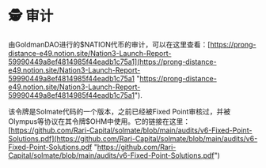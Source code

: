 # 🕵️ 审计

由GoldmanDAO进行的$NATION代币的审计，可以在这里查看：[https://prong-distance-e49.notion.site/Nation3-Launch-Report-59990449a8ef4814985f44eadb1c75a1](https://prong-distance-e49.notion.site/Nation3-Launch-Report-59990449a8ef4814985f44eadb1c75a1 "https://prong-distance-e49.notion.site/Nation3-Launch-Report-59990449a8ef4814985f44eadb1c75a1").

该令牌是Solmate代码的一个版本，之前已经被Fixed Point审核过，并被Olympus等协议在其令牌$OHM中使用。它的链接在这里：
[https://github.com/Rari-Capital/solmate/blob/main/audits/v6-Fixed-Point-Solutions.pdf](https://github.com/Rari-Capital/solmate/blob/main/audits/v6-Fixed-Point-Solutions.pdf "https://github.com/Rari-Capital/solmate/blob/main/audits/v6-Fixed-Point-Solutions.pdf")
